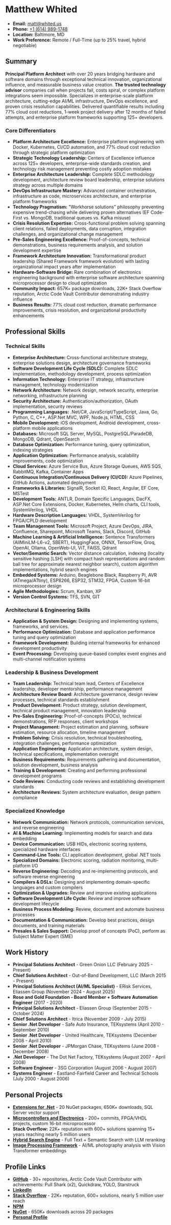# Matthew Whited

- **Email:** [matt@whited.us](mailto:matt@whited.us)
- **Phone:** [+1 (614) 989-1748](tel:+16149891748)
- **Location:** Baltimore, MD
- **Work Preference:** Remote / Full-Time (up to 25% travel, hybrid negotiable)

## Summary

**Principal Platform Architect** with over 20 years bridging hardware and software domains through exceptional technical innovation, organizational influence, and measurable business value creation. **The trusted technology advisor** companies call when projects fail, costs spiral, or complex platform integrations seem impossible. Specializes in enterprise-scale platform architecture, cutting-edge AI/ML infrastructure, DevOps excellence, and proven crisis resolution capabilities. Delivered quantifiable results including 77% cloud cost reductions, 1-week project delivery after 12 months of failed attempts, and enterprise platform frameworks supporting 125+ developers.

### Core Differentiators
- **Platform Architecture Excellence:** Enterprise platform engineering with Docker, Kubernetes, CI/CD automation, and 77% cloud cost reduction through strategic platform optimization
- **Strategic Technology Leadership:** Centers of Excellence influence across 125+ developers, enterprise-wide standards creation, and technology risk management preventing costly adoption mistakes
- **Enterprise Architecture Leadership:** Complete SDLC methodology development, architecture review board leadership, enterprise solutions strategy across multiple domains
- **DevOps Infrastructure Mastery:** Advanced container orchestration, infrastructure as code, microservices architecture, and enterprise platform frameworks
- **Technology Pragmatism:** "Workhorse solutions" philosophy preventing expensive trend-chasing while delivering proven alternatives (EF Code-First vs. MongoDB, traditional queues vs. Kafka misuse)
- **Crisis Resolution Expertise:** Cross-functional problem solving spanning client relations, failed deployments, data corruption, integration challenges, and organizational change management
- **Pre-Sales Engineering Excellence:** Proof-of-concepts, technical demonstrations, business requirements analysis, and solution development expertise
- **Framework Architecture Innovation:** Transformational product leadership (Shared Framework framework evolution) with lasting organizational impact years after implementation
- **Hardware-Software Bridge:** Rare combination of electronics engineering background with enterprise software architecture spanning microprocessor design to cloud optimization
- **Community Impact:** 657K+ package downloads, 22K+ Stack Overflow reputation, Arctic Code Vault Contributor demonstrating industry influence
- **Business Results:** 77% cloud cost reduction, dramatic performance improvements, crisis resolution, and organizational productivity enhancements

## Professional Skills

### Technical Skills

- **Enterprise Architecture:** Cross-functional architecture strategy, enterprise solutions design, architecture governance frameworks
- **Software Development Life Cycle (SDLC):** Complete SDLC implementation, methodology development, process optimization
- **Information Technology:** Enterprise IT strategy, infrastructure management, technology modernization
- **Network Architecture:** Network design, network security, enterprise networking, infrastructure planning
- **Security Architecture:** Authentication/authorization, OAuth implementation, security reviews
- **Programming Languages:** .Net/C#, JavaScript/TypeScript, Java, Go, Python, C, C++, ASP.Net MVC, WPF, Node.js, HTML, CSS
- **Mobile Development:** iOS development, Android development, cross-platform mobile applications
- **Databases:** Microsoft SQL Server, MySQL, PostgreSQL/ParadeDB, MongoDB, Qdrant, OpenSearch
- **Database Optimization:** Performance tuning, query optimization, indexing strategies
- **Application Optimization:** Performance analysis, scalability improvements, code optimization
- **Cloud Services:** Azure Service Bus, Azure Storage Queues, AWS SQS, RabbitMQ, Kafka, Container Apps
- **Continuous Integration/Continuous Delivery (CI/CD):** Azure Pipelines, GitHub Actions, automated deployment
- **Frameworks & Libraries:** SignalR, Socket IO, React, Angular, EF Core, MSTest
- **Development Tools:** ANTLR, Domain Specific Languages, DacFX, ASP.Net Core Extensions, Docker, Kubernetes, Helm charts, CLI tools, SystemVerilog, VHDL
- **Hardware Description Languages:** VHDL, SystemVerilog for FPGA/CPLD development
- **Team Management Tools:** Microsoft Project, Azure DevOps, JIRA, Confluence, Sharepoint, Microsoft Teams, Slack, Discord, GitHub
- **Machine Learning & Artificial Intelligence:** Sentence Transformers (AllMiniLM-L6-v2, SBERT), HuggingFace, ONNX, TensorFlow, Groq, OpenAI, Ollama, OpenWeb-UI, ViT, FAISS, Qdrant
- **Vector/Semantic Search:** Vector distance calculation, indexing (locality sensitive hashing [LSH] with compact hash representations and random ball tree for approximate nearest neighbor search), custom algorithm implementations, hybrid search engines
- **Embedded Systems:** Arduino, Beaglebone Black, Raspberry Pi, AVR (ATmega/ATtiny), ESP8266, ESP32, STM32, FPGA, Custom 16-bit microprocessor design
- **Agile Methodologies:** Scrum, Kanban, XP
- **Version Control Systems:** TFS, SVN, GIT

### Architectural & Engineering Skills

- **Application & System Design:** Designing and implementing  systems, frameworks, and services.
- **Performance Optimization:** Database and application performance tuning and query optimization
- **Framework Development:** Building internal frameworks for enhanced development productivity
- **Event Processing:** Developing queue-based complex event engines and multi-channel notification systems

### Leadership & Business Development

- **Team Leadership:** Technical team lead, Centers of Excellence leadership, developer mentorship, performance management
- **Architecture Review Board:** Architecture governance, design review processes, technical standards establishment
- **Product Development:** Product strategy, solution development, technical product management, innovation leadership
- **Pre-Sales Engineering:** Proof-of-concepts (POCs), technical demonstrations, RFP responses, client workshops
- **Project Management:** Project estimation and planning, software estimation, resource allocation, timeline management
- **Problem Solving:** Crisis resolution, technical troubleshooting, integration challenges, performance optimization
- **Application Engineering:** Application architecture, system design, technical specifications, implementation oversight
- **Business Requirements:** Requirements gathering and documentation, solution development, business analysis
- **Training & Development:** Creating and performing professional development programs
- **Code Reviews:** Conducting code reviews and establishing development standards
- **Architecture Reviews:** System architecture evaluation, design pattern compliance

### Specialized Knowledge

- **Network Communication:** Network protocols, communication services, and reverse engineering
- **AI & Machine Learning:** Implementing models for search and data embedding
- **Device Communication:** USB HIDs, electronic scoring systems, specialized hardware interfaces
- **Command-Line Tools:** CLI application development, global .NET tools
- **Specialized Domains:** Electronic scoring, radiation monitoring, multi-platform I/O
- **Reverse Engineering:** Decoding and re-implementing protocols, and software reverse engineering
- **Compilers & DSLs:** Designing and implementing domain-specific languages and custom compilers
- **Optimization & Upgrades:** Review and improve existing applications
- **Software Development Life Cycle:** Review and improve software development lifecycle
- **Business Process Modeling:**  Review, document and automate business processes
- **Documentation & Communication:** Develop best practices, design documents, and training materials
- **Presales & Sales Support:** Develop proof of concepts (PoC), perform as Subject Matter Expert (SME)

## Work History

- **Principal Solutions Architect** - Green Onion LLC (February 2025 - Present)
- **Chief Solutions Architect** - Out-of-Band Development, LLC (March 2015 - Present)
- **Principal Solutions Architect (AI/ML Specialist)** - ERisk Services, Eliassen Group (November 2024 - August 2025)
- **Rose and Gold Foundation - Board Member + Software Automation Engineer** (2017 - 2020)
- **Principal Solutions Architect** - Eliassen Group (September 2015 - October 2024)
- **Chief Solutions Architect** - Itrica (November 2009 - July 2015)
- **Senior .Net Developer** - Safe Auto Insurance, TEKsystems (April 2010 - September 2010)
- **Senior .Net Developer** - United Healthcare, TEKsystems (December 2008 - April 2010)
- **Senior .Net Developer** - JPMorgan Chase, TEKsystems (June 2008 - December 2008)
- **.Net Developer** - The Dot Net Factory, TEKsystems (August 2007 - April 2008)
- **Software Engineer** - 3SG Corporation (August 2006 - August 2007)
- **Systems Engineer** - Eastland-Fairfield Career and Technical Schools (July 2000 - August 2006)

## Personal Projects

- **[Extensions for .Net](https://github.com/OutOfBandDevelopment/dotex)** - 20 NuGet packages, 650K+ downloads, SQL Server vector support
- **[Microcontrollers and Electronics](https://github.com/mwwhited/EmbeddedBakery)** - 200+ commits, FPGA/VHDL projects, custom 16-bit microprocessor
- **Stack Overflow:** 22K+ reputation with 600+ solutions spanning 15+ years reaching nearly 5 million users
- **[Hybrid Search Engine](https://github.com/Mwwhited-BookLearning/YearOfCode2024/tree/main/src/hybridsearch)** - Full Text + Semantic Search with LLM reranking
- **[Image Processing Framework](https://github.com/mwwhited/SecondShooter)** - AI/ML photography analysis with Vision Transformer embeddings
  
## Profile Links

- **[GitHub](https://github.com/mwwhited)** - 30+ repositories, Arctic Code Vault Contributor with achievements: Pull Shark (x2), Quickdraw, YOLO, Starstruck
- **[LinkedIn](https://www.linkedin.com/in/mwwhited/)**
- **[Stack Overflow](http://stackoverflow.com/users/89586/matthew-whited)** - 22K+ reputation, 600+ solutions, nearly 5 million user reach
- **[NPM](https://www.npmjs.com/~mwwhited)**
- **[NuGet](https://www.nuget.org/profiles/mwwhited/)** - 650K+ downloads across 20 packages
- **[Personal Profile](http://matthewwhited.com)**